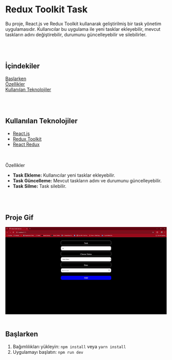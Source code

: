 # Redux Toolkit Task
Bu proje, React.js ve Redux Toolkit kullanarak geliştirilmiş bir task yönetim uygulamasıdır. Kullanıcılar bu uygulama ile yeni tasklar ekleyebilir, mevcut taskların adını değiştirebilir, durumunu güncelleyebilir ve silebilirler.

<br><br>

## İçindekiler  
[Başlarken](#baslarken)  
[Özellikler](#özellikler)  
[Kullanılan Teknolojiler](#teknolojiler)  


<br><br>
<a name="teknolojiler"></a>
## Kullanılan Teknolojiler

- [React.js](https://reactjs.org/)
- [Redux Toolkit](https://redux-toolkit.js.org/)
- [React Redux](https://react-redux.js.org/)

<br> <br>
<a name="özellikler"></a>
Özellikler

- **Task Ekleme:** Kullanıcılar yeni tasklar ekleyebilir.
- **Task Güncelleme:** Mevcut taskların adını ve durumunu güncelleyebilir.
- **Task Silme:** Task silebilir.

<br><br>

## Proje Gif

![](/src/assets/ReduxToolkitTaskList.gif)
<br> <br>

<a name="baslarken"></a>

## Başlarken
1. Bağımlılıkları yükleyin: `npm install` veya `yarn install`
2. Uygulamayı başlatın: `npm run dev`
